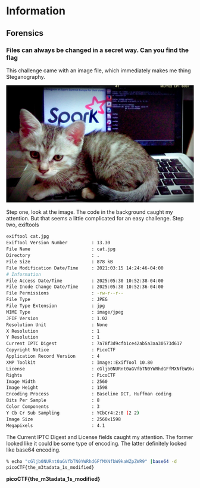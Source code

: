 # Information

## Forensics

### Files can always be changed in a secret way. Can you find the flag

This challenge came with an image file, which immediately makes me thing Steganography.

![cat.jpg](./cat.jpg)

Step one, look at the image.  The code in the background caught my attention.  But that seems a little complicated for an easy challenge.
Step two, exiftools

```sh
exiftool cat.jpg
ExifTool Version Number         : 13.30
File Name                       : cat.jpg
Directory                       : .
File Size                       : 878 kB
File Modification Date/Time     : 2021:03:15 14:24:46-04:00
# Information
File Access Date/Time           : 2025:05:30 10:52:38-04:00
File Inode Change Date/Time     : 2025:05:30 10:52:36-04:00
File Permissions                : -rw-r--r--
File Type                       : JPEG
File Type Extension             : jpg
MIME Type                       : image/jpeg
JFIF Version                    : 1.02
Resolution Unit                 : None
X Resolution                    : 1
Y Resolution                    : 1
Current IPTC Digest             : 7a78f3d9cfb1ce42ab5a3aa30573d617
Copyright Notice                : PicoCTF
Application Record Version      : 4
XMP Toolkit                     : Image::ExifTool 10.80
License                         : cGljb0NURnt0aGVfbTN0YWRhdGFfMXNfbW9kaWZpZWR9
Rights                          : PicoCTF
Image Width                     : 2560
Image Height                    : 1598
Encoding Process                : Baseline DCT, Huffman coding
Bits Per Sample                 : 8
Color Components                : 3
Y Cb Cr Sub Sampling            : YCbCr4:2:0 (2 2)
Image Size                      : 2560x1598
Megapixels                      : 4.1
```
The Current IPTC Digest and License fields caught my attention.  The former looked like it could be some type of encoding.  The latter definitely looked like base64 encoding.  

```sh
% echo "cGljb0NURnt0aGVfbTN0YWRhdGFfMXNfbW9kaWZpZWR9" |base64 -d
picoCTF{the_m3tadata_1s_modified}
```

**picoCTF{the_m3tadata_1s_modified}**
